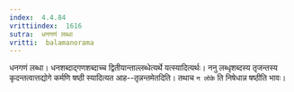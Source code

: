```yaml
---
index:  4.4.84
vrittiindex:  1616
sutra:  धनगणं लब्धा
vritti:  balamanorama 
---
```


धनगणं लब्धा। धनशब्दाद्गणशब्दाच्च द्वितीयान्ताल्लब्धेत्यर्थे यत्स्यादित्यर्थः। ननु लब्धृशब्दस्य तृजन्तस्य कृदन्तत्वात्तद्योगे कर्मणि षष्ठी स्यादित्यत आह--तृन्नन्तमेतदिति। तथाच `न लोके` ति निषेधान्न षष्ठीति भावः। 

